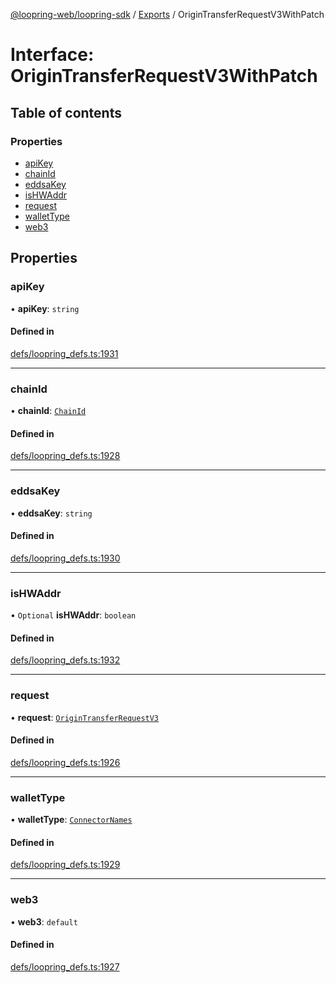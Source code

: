 [@loopring-web/loopring-sdk](../README.md) / [Exports](../modules.md) / OriginTransferRequestV3WithPatch

# Interface: OriginTransferRequestV3WithPatch

## Table of contents

### Properties

- [apiKey](OriginTransferRequestV3WithPatch.md#apikey)
- [chainId](OriginTransferRequestV3WithPatch.md#chainid)
- [eddsaKey](OriginTransferRequestV3WithPatch.md#eddsakey)
- [isHWAddr](OriginTransferRequestV3WithPatch.md#ishwaddr)
- [request](OriginTransferRequestV3WithPatch.md#request)
- [walletType](OriginTransferRequestV3WithPatch.md#wallettype)
- [web3](OriginTransferRequestV3WithPatch.md#web3)

## Properties

### apiKey

• **apiKey**: `string`

#### Defined in

[defs/loopring_defs.ts:1931](https://github.com/Loopring/loopring_sdk/blob/538bd47/src/defs/loopring_defs.ts#L1931)

___

### chainId

• **chainId**: [`ChainId`](../enums/ChainId.md)

#### Defined in

[defs/loopring_defs.ts:1928](https://github.com/Loopring/loopring_sdk/blob/538bd47/src/defs/loopring_defs.ts#L1928)

___

### eddsaKey

• **eddsaKey**: `string`

#### Defined in

[defs/loopring_defs.ts:1930](https://github.com/Loopring/loopring_sdk/blob/538bd47/src/defs/loopring_defs.ts#L1930)

___

### isHWAddr

• `Optional` **isHWAddr**: `boolean`

#### Defined in

[defs/loopring_defs.ts:1932](https://github.com/Loopring/loopring_sdk/blob/538bd47/src/defs/loopring_defs.ts#L1932)

___

### request

• **request**: [`OriginTransferRequestV3`](OriginTransferRequestV3.md)

#### Defined in

[defs/loopring_defs.ts:1926](https://github.com/Loopring/loopring_sdk/blob/538bd47/src/defs/loopring_defs.ts#L1926)

___

### walletType

• **walletType**: [`ConnectorNames`](../enums/ConnectorNames.md)

#### Defined in

[defs/loopring_defs.ts:1929](https://github.com/Loopring/loopring_sdk/blob/538bd47/src/defs/loopring_defs.ts#L1929)

___

### web3

• **web3**: `default`

#### Defined in

[defs/loopring_defs.ts:1927](https://github.com/Loopring/loopring_sdk/blob/538bd47/src/defs/loopring_defs.ts#L1927)
